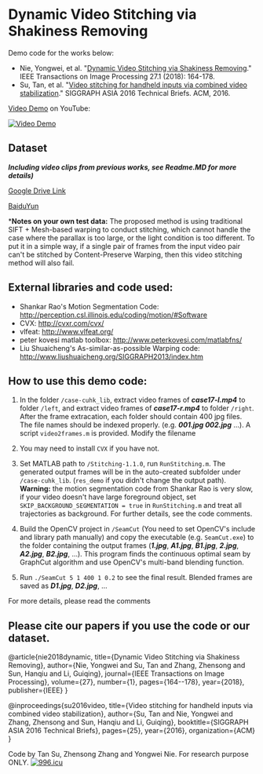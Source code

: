 # Dynamic Video Stitching via Shakiness Removing

Demo code for the works below:
 - Nie, Yongwei, et al. "[Dynamic Video Stitching via Shakiness Removing](http:://ieeexplore.ieee.org/document/8003352/)." IEEE Transactions on Image Processing 27.1 (2018): 164-178.
 - Su, Tan, et al. "[Video stitching for handheld inputs via combined video stabilization](https://dl.acm.org/citation.cfm?id=3005383)." SIGGRAPH ASIA 2016 Technical Briefs. ACM, 2016.

[Video Demo](https://youtu.be/IDzFvqRb40Y) on YouTube:

[![Video Demo](https://img.youtube.com/vi/IDzFvqRb40Y/0.jpg)](https://youtu.be/IDzFvqRb40Y)

## Dataset
___Including video clips from previous works, see Readme.MD for more details)___

[Google Drive Link](https://drive.google.com/drive/folders/11ybVIQCOj-ojEYLvW85ZtqI4I_8Zd9lI?usp=sharing)

[BaiduYun](https://pan.baidu.com/s/1bZd1k6#list/path=%2F)

***Notes on your own test data:** The proposed method is using traditional SIFT + Mesh-based warping to conduct stitching, which cannot handle the case where the parallax is too large, or the light condition is too different. To put it in a simple way, if a single pair of frames from the input video pair can't be stitched by Content-Preserve Warping, then this video stitching method will also fail.

## External libraries and code used:
 - Shankar Rao's Motion Segmentation Code: http://perception.csl.illinois.edu/coding/motion/#Software
 - CVX: http://cvxr.com/cvx/
 - vlfeat: http://www.vlfeat.org/
 - peter kovesi matlab toolbox: http://www.peterkovesi.com/matlabfns/
 - Liu Shuaicheng's As-similar-as-possible Warping code: http://www.liushuaicheng.org/SIGGRAPH2013/index.htm

## How to use this demo code:

1. In the folder `/case-cuhk_lib`, extract video frames of ***case17-l.mp4*** to folder `/left`, and extract video frames of ***case17-r.mp4*** to folder `/right`. After the frame extracation, each folder should contain 400 jpg files. The file names should be indexed properly. (e.g. ***001.jpg 002.jpg*** ...). A script `video2frames.m` is provided. Modify the filename

2. You may need to install `CVX` if you have not.

3. Set MATLAB path to `/Stitching-1.1.0`, run `RunStitching.m`. The generated output frames will be in the auto-created subfolder under `/case-cuhk_lib`. (`res_demo` if you didn't change the output path). **Warning:** the motion segmentation code from Shankar Rao is very slow, if your video doesn't have large foreground object, set `SKIP_BACKGROUND_SEGMENTATION = true` in `RunStitching.m` and treat all trajectories as background. For further details, see the code comments.

4. Build the OpenCV project in `/SeamCut` (You need to set OpenCV's include and library path manually) and copy the executable (e.g. `SeamCut.exe`) to the folder containing the output frames (***1.jpg***, ***A1.jpg***, ***B1.jpg***, ***2.jpg***, ***A2.jpg***, ***B2.jpg***, ...). This program finds the continuous optimal seam by GraphCut algorithm and use OpenCV's multi-band blending function.

5. Run `./SeamCut 5 1 400 1 0.2` to see the final result. Blended frames are saved as ***D1.jpg***, ***D2.jpg***, ...

For more details, please read the comments

## Please cite our papers if you use the code or our dataset.

@article{nie2018dynamic,
  title={Dynamic Video Stitching via Shakiness Removing},
  author={Nie, Yongwei and Su, Tan and Zhang, Zhensong and Sun, Hanqiu and Li, Guiqing},
  journal={IEEE Transactions on Image Processing},
  volume={27},
  number={1},
  pages={164--178},
  year={2018},
  publisher={IEEE}
}

@inproceedings{su2016video,
  title={Video stitching for handheld inputs via combined video stabilization},
  author={Su, Tan and Nie, Yongwei and Zhang, Zhensong and Sun, Hanqiu and Li, Guiqing},
  booktitle={SIGGRAPH ASIA 2016 Technical Briefs},
  pages={25},
  year={2016},
  organization={ACM}
}

Code by Tan Su, Zhensong Zhang and Yongwei Nie. For research purpose ONLY.
[![996.icu](https://img.shields.io/badge/link-996.icu-red.svg)](https://996.icu)
